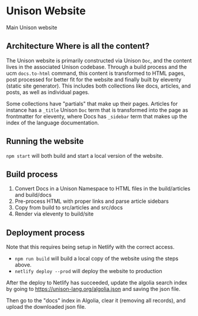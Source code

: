 Unison Website
==============

Main Unison website

Architecture Where is all the content?
--------------------------------------

The Unison website is primarily constructed via Unison `Doc`, and the content
lives in the associated Unison codebase. Through a build process and the ucm
`docs.to-html` command, this content is transformed to HTML pages, post
processed for better fit for the website and finally built by eleventy (static
site generator). This includes both collections like docs, articles, and posts,
as well as individual pages.

Some collections have "partials" that make up their pages. Articles for
instance has a `_title` Unison `Doc` term that is transformed into the page as
frontmatter for eleventy, where Docs has `_sidebar` term that makes up the
index of the language documentation.

Running the website
-------------------
`npm start` will both build and start a local version of the website.

Build process
-------------

1. Convert Docs in a Unison Namespace to HTML files in the build/articles and build/docs
2. Pre-process HTML with proper links and parse article sidebars
3. Copy from build to src/articles and src/docs
3. Render via eleventy to build/site


Deployment process
------------------

Note that this requires being setup in Netlify with the correct access.

* `npm run build` will build a local copy of the website using the steps above. 
* `netlify deploy --prod` will deploy the website to production 

After the deploy to Netlify has succeeded, update the algolia search index by
going to https://unison-lang.org/algolia.json and saving the json file.

Then go to the "docs" index in Algolia, clear it (removing all records), and
upload the downloaded json file.
